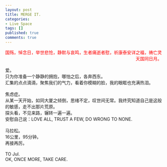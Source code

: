 ```yaml
---
layout: post
title: MERGE IT.
categories:
- Live Space
tags: []
published: true
comments: true
---
```

<p><div align="right"><font color="#ff0000">国殇，悼念日，举世悲怆，静默与哀鸣，生者痛逝者慰，祈康泰安详之福，祷亡灵天国同日月。</font></div>
<div> </div>
<div>爱。</div>
<div>只为你准备一个静静的拥抱，哪怕之后，各奔西东。</div>
<div>汇集的点点滴滴，聚焦我们的气力，看着你模糊的脸，我的眼眶也充满热泪。</div>
<div> </div>
<div>焦虑症。<br />从某一天开始，如同大厦之倾倒，思绪不定，叹世间无常。我终究知道自己是这般的敏感，走不出那片荒原。</div>
<div>探头看，不见来路，辗转一遍一遍。</div>
<div>安慰自己说：LOVE ALL, TRUST A FEW, DO WRONG TO NONE.</div>
<div> </div>
<div>马拉松。</div>
<div>16公里，95分钟。</div>
<div>再接再厉。</div>
<div> </div>
<div>TO Jul.</div>
<div>OK, ONCE MORE, TAKE CARE.</div>
<div></div></p>
